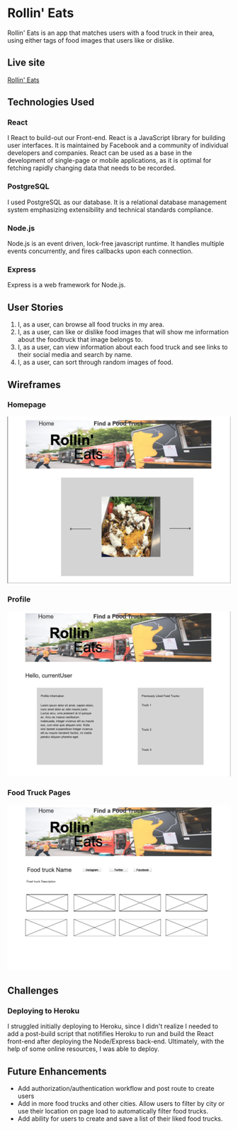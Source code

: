 # Rollin' Eats
Rollin' Eats is an app that matches users with a food truck in their area, using either tags of food images that users like or dislike.

## Live site
[Rollin' Eats](https://rollin-eats.herokuapp.com)

## Technologies Used
### React
I React to build-out our Front-end. React is a JavaScript library for building user interfaces. It is maintained by Facebook and a community of individual developers and companies. React can be used as a base in the development of single-page or mobile applications, as it is optimal for fetching rapidly changing data that needs to be recorded.

### PostgreSQL
I used PostgreSQL as our database. It is a relational database management system emphasizing extensibility and technical standards compliance.

### Node.js

Node.js is an event driven, lock-free javascript runtime. It handles multiple events concurrently, and fires callbacks upon each connection.

### Express
Express is a web framework for Node.js.


## User Stories
1. I, as a user, can browse all food trucks in my area.
2. I, as a user, can like or dislike food images that will show me information about the foodtruck that image belongs to. 
3. I, as a user, can view information about each food truck and see links to their social media and search by name.
4. I, as a user, can sort through random images of food.

## Wireframes

### Homepage
![Homepage](https://github.com/jvela924/rollin_eats/blob/master/images/Rollin%20Eats%20Homepage.png)

### Profile
![Profile](https://github.com/jvela924/rollin_eats/blob/master/images/Rollin%20Eats%20Profile%20Page.png)

### Food Truck Pages
![Food Truck Pages](https://github.com/jvela924/rollin_eats/blob/master/images/Rollin%20Eats%20Food%20Truck%20Page.png)

## Challenges
### Deploying to Heroku
I struggled initially deploying to Heroku, since I didn't realize I needed to add a post-build script that notififies Heroku to run and build the React front-end after deploying the Node/Express back-end. Ultimately, with the help of some online resources, I was able to deploy.

## Future Enhancements
* Add authorization/authentication workflow and post route to create users
* Add in more food trucks and other cities. Allow users to filter by city or use their location on page load to automatically filter food trucks. 
* Add ability for users to create and save a list of their liked food trucks.


